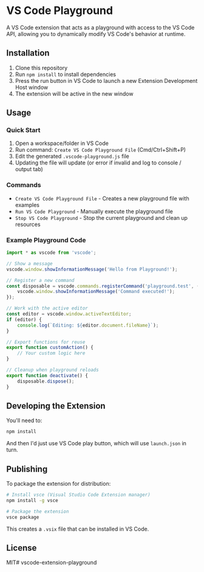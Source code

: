# VS Code Playground

A VS Code extension that acts as a playground with access to the VS Code API, allowing you to dynamically modify VS Code's behavior at runtime.

## Installation

1. Clone this repository
2. Run `npm install` to install dependencies
3. Press the run button in VS Code to launch a new Extension Development Host window
4. The extension will be active in the new window

## Usage

### Quick Start

1. Open a workspace/folder in VS Code
2. Run command: `Create VS Code Playground File` (Cmd/Ctrl+Shift+P)
3. Edit the generated `.vscode-playground.js` file
4. Updating the file will update (or error if invalid and log to console / output tab)

### Commands

- `Create VS Code Playground File` - Creates a new playground file with examples
- `Run VS Code Playground` - Manually execute the playground file
- `Stop VS Code Playground` - Stop the current playground and clean up resources

### Example Playground Code

```javascript
import * as vscode from 'vscode';

// Show a message
vscode.window.showInformationMessage('Hello from Playground!');

// Register a new command
const disposable = vscode.commands.registerCommand('playground.test', () => {
    vscode.window.showInformationMessage('Command executed!');
});

// Work with the active editor
const editor = vscode.window.activeTextEditor;
if (editor) {
    console.log(`Editing: ${editor.document.fileName}`);
}

// Export functions for reuse
export function customAction() {
    // Your custom logic here
}

// Cleanup when playground reloads
export function deactivate() {
    disposable.dispose();
}
```

## Developing the Extension

You'll need to:

```bash
npm install
```

And then I'd just use VS Code play button, which will use `launch.json` in turn.

## Publishing

To package the extension for distribution:

```bash
# Install vsce (Visual Studio Code Extension manager)
npm install -g vsce

# Package the extension
vsce package
```

This creates a `.vsix` file that can be installed in VS Code.

## License

MIT# vscode-extension-playground
